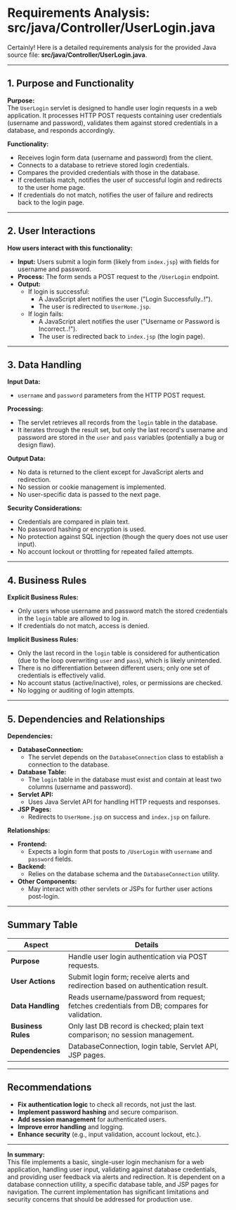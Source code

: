 # Requirements Analysis: src/java/Controller/UserLogin.java

Certainly! Here is a detailed requirements analysis for the provided Java source file: **src/java/Controller/UserLogin.java**.

---

## 1. Purpose and Functionality

**Purpose:**  
The `UserLogin` servlet is designed to handle user login requests in a web application. It processes HTTP POST requests containing user credentials (username and password), validates them against stored credentials in a database, and responds accordingly.

**Functionality:**  
- Receives login form data (username and password) from the client.
- Connects to a database to retrieve stored login credentials.
- Compares the provided credentials with those in the database.
- If credentials match, notifies the user of successful login and redirects to the user home page.
- If credentials do not match, notifies the user of failure and redirects back to the login page.

---

## 2. User Interactions

**How users interact with this functionality:**
- **Input:** Users submit a login form (likely from `index.jsp`) with fields for username and password.
- **Process:** The form sends a POST request to the `/UserLogin` endpoint.
- **Output:**  
  - If login is successful:  
    - A JavaScript alert notifies the user ("Login Successfully..!").
    - The user is redirected to `UserHome.jsp`.
  - If login fails:  
    - A JavaScript alert notifies the user ("Username or Password is Incorrect..!").
    - The user is redirected back to `index.jsp` (the login page).

---

## 3. Data Handling

**Input Data:**
- `username` and `password` parameters from the HTTP POST request.

**Processing:**
- The servlet retrieves all records from the `login` table in the database.
- It iterates through the result set, but only the last record's username and password are stored in the `user` and `pass` variables (potentially a bug or design flaw).

**Output Data:**
- No data is returned to the client except for JavaScript alerts and redirection.
- No session or cookie management is implemented.
- No user-specific data is passed to the next page.

**Security Considerations:**
- Credentials are compared in plain text.
- No password hashing or encryption is used.
- No protection against SQL injection (though the query does not use user input).
- No account lockout or throttling for repeated failed attempts.

---

## 4. Business Rules

**Explicit Business Rules:**
- Only users whose username and password match the stored credentials in the `login` table are allowed to log in.
- If credentials do not match, access is denied.

**Implicit Business Rules:**
- Only the last record in the `login` table is considered for authentication (due to the loop overwriting `user` and `pass`), which is likely unintended.
- There is no differentiation between different users; only one set of credentials is effectively valid.
- No account status (active/inactive), roles, or permissions are checked.
- No logging or auditing of login attempts.

---

## 5. Dependencies and Relationships

**Dependencies:**
- **DatabaseConnection:**  
  - The servlet depends on the `DatabaseConnection` class to establish a connection to the database.
- **Database Table:**  
  - The `login` table in the database must exist and contain at least two columns (username and password).
- **Servlet API:**  
  - Uses Java Servlet API for handling HTTP requests and responses.
- **JSP Pages:**  
  - Redirects to `UserHome.jsp` on success and `index.jsp` on failure.

**Relationships:**
- **Frontend:**  
  - Expects a login form that posts to `/UserLogin` with `username` and `password` fields.
- **Backend:**  
  - Relies on the database schema and the `DatabaseConnection` utility.
- **Other Components:**  
  - May interact with other servlets or JSPs for further user actions post-login.

---

## Summary Table

| Aspect              | Details                                                                                     |
|---------------------|---------------------------------------------------------------------------------------------|
| **Purpose**         | Handle user login authentication via POST requests.                                         |
| **User Actions**    | Submit login form; receive alerts and redirection based on authentication result.           |
| **Data Handling**   | Reads username/password from request; fetches credentials from DB; compares for validation. |
| **Business Rules**  | Only last DB record is checked; plain text comparison; no session management.               |
| **Dependencies**    | DatabaseConnection, login table, Servlet API, JSP pages.                                   |

---

## Recommendations

- **Fix authentication logic** to check all records, not just the last.
- **Implement password hashing** and secure comparison.
- **Add session management** for authenticated users.
- **Improve error handling** and logging.
- **Enhance security** (e.g., input validation, account lockout, etc.).

---

**In summary:**  
This file implements a basic, single-user login mechanism for a web application, handling user input, validating against database credentials, and providing user feedback via alerts and redirection. It is dependent on a database connection utility, a specific database table, and JSP pages for navigation. The current implementation has significant limitations and security concerns that should be addressed for production use.